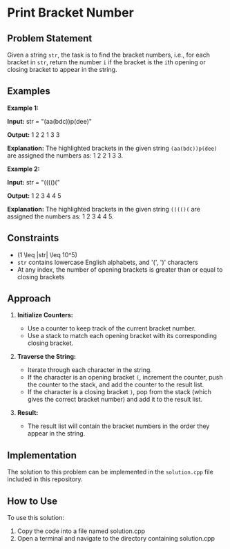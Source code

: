# Print Bracket Number

## Problem Statement

Given a string `str`, the task is to find the bracket numbers, i.e., for each bracket in `str`, return the number `i` if the bracket is the `i`th opening or closing bracket to appear in the string.

## Examples

**Example 1:**

**Input:**
str = "(aa(bdc))p(dee)"

**Output:**
1 2 2 1 3 3


**Explanation:**
The highlighted brackets in the given string `(aa(bdc))p(dee)` are assigned the numbers as: 1 2 2 1 3 3.

**Example 2:**

**Input:**
str = "(((()("


**Output:**
1 2 3 4 4 5


**Explanation:**
The highlighted brackets in the given string `(((()(` are assigned the numbers as: 1 2 3 4 4 5.

## Constraints

- \(1 \leq |str| \leq 10^5\)
- `str` contains lowercase English alphabets, and '(', ')' characters
- At any index, the number of opening brackets is greater than or equal to closing brackets

## Approach

1. **Initialize Counters:**
   - Use a counter to keep track of the current bracket number.
   - Use a stack to match each opening bracket with its corresponding closing bracket.

2. **Traverse the String:**
   - Iterate through each character in the string.
   - If the character is an opening bracket `(`, increment the counter, push the counter to the stack, and add the counter to the result list.
   - If the character is a closing bracket `)`, pop from the stack (which gives the correct bracket number) and add it to the result list.

3. **Result:**
   - The result list will contain the bracket numbers in the order they appear in the string.

## Implementation

The solution to this problem can be implemented in the `solution.cpp` file included in this repository.


## How to Use
To use this solution:

1. Copy the code into a file named solution.cpp
2. Open a terminal and navigate to the directory containing solution.cpp